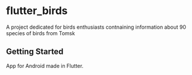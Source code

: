 # flutter_birds

A project dedicated for birds enthusiasts contnaining information about 90 species of birds from Tomsk

## Getting Started

App for Android made in Flutter. 
